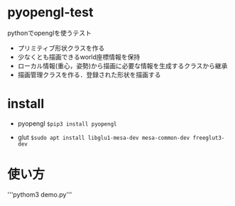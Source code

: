 # pyopengl-test
pythonでopenglを使うテスト

* プリミティブ形状クラスを作る
* 少なくとも描画できるworld座標情報を保持
* ローカル情報(重心，姿勢)から描画に必要な情報を生成するクラスから継承
* 描画管理クラスを作る．登録された形状を描画する

# install
* pyopengl
```$pip3 install pyopengl```

* glut
```$sudo apt install libglu1-mesa-dev mesa-common-dev freeglut3-dev```

# 使い方
'''pythom3 demo.py'''
